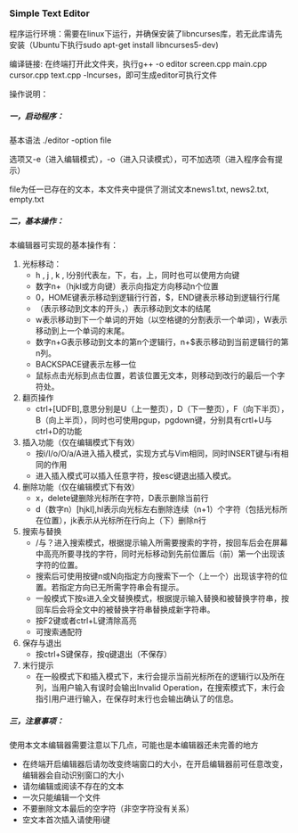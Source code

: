 <h3>Simple Text Editor</h3>

<p>程序运行环境：需要在linux下运行，并确保安装了libncurses库，若无此库请先安装（Ubuntu下执行sudo apt-get install libncurses5-dev)</p>

<p>编译链接: 在终端打开此文件夹，执行g++ -o editor screen.cpp main.cpp cursor.cpp text.cpp -lncurses，即可生成editor可执行文件</p>

<p>操作说明：</p>

<h5>一，启动程序：</h5>

<p>基本语法 ./editor -option file</p>
<p>选项又-e（进入编辑模式），-o（进入只读模式），可不加选项（进入程序会有提示）</p>
<p>file为任一已存在的文本，本文件夹中提供了测试文本news1.txt, news2.txt, empty.txt</p>

<h5>二，基本操作：</h5>

<p>本编辑器可实现的基本操作有：</p>
<ol>
<li>光标移动：
<ul>
	<li>h , j , k , l分别代表左，下，右，上，同时也可以使用方向键</li>
	<li>数字n+（hjkl或方向键）表示向指定方向移动n个位置</li>
	<li>0，HOME键表示移动到逻辑行行首，$，END键表示移动到逻辑行行尾</li>
	<li>（表示移动到文本的开头，）表示移动到文本的结尾</li>
	<li>w表示移动到下一个单词的开始（以空格键的分割表示一个单词），W表示移动到上一个单词的末尾。</li>
	<li>数字n+G表示移动到文本的第n个逻辑行，n+$表示移动到当前逻辑行的第n列。</li>
	<li>BACKSPACE键表示左移一位</li>
	<li>鼠标点击光标到点击位置，若该位置无文本，则移动到改行的最后一个字符处。</li>
</ul>
</li>
<li>翻页操作
<ul>
	<li>ctrl+[UDFB],意思分别是U（上一整页），D（下一整页），F（向下半页），B（向上半页），同时也可使用pgup，pgdown键，分别具有crtl+U与ctrl+D的功能</li>
</ul>
</li>
<li>插入功能（仅在编辑模式下有效）
<ul>
	<li>按i/I/o/O/a/A进入插入模式，实现方式与Vim相同，同时INSERT键与i有相同的作用</li>
	<li>进入插入模式可以插入任意字符，按esc键退出插入模式。</li>
</ul>
</li>
<li>删除功能（仅在编辑模式下有效）
<ul>
	<li>x，delete键删除光标所在字符，D表示删除当前行</li>
	<li>d（数字n）[hjkl],hl表示向光标左右删除连续（n+1）个字符（包括光标所在位置），jk表示从光标所在行向上（下）删除n行</li>
</ul>
<li>搜索与替换
<ul>
	<li>/与？进入搜索模式，根据提示输入所需要搜索的字符，按回车后会在屏幕中高亮所要寻找的字符，同时光标移动到先前位置后（前）第一个出现该字符的位置。</li>
	<li>搜索后可使用按键n或N向指定方向搜索下一个（上一个）出现该字符的位置。若指定方向已无所需字符串会有提示。</li>
	<li>一般模式下按s进入全文替换模式，根据提示输入替换和被替换字符串，按回车后会将全文中的被替换字符串替换成新字符串。</li>
	<li>按F2键或者ctrl+L键清除高亮</li>
	<li>可搜索通配符</li>
</ul>
<li>保存与退出
<ul>
	<li>按ctrl+S键保存，按q键退出（不保存）</li>
</ul>
<li>末行提示
<ul>
	<li>在一般模式下和插入模式下，末行会提示当前光标所在的逻辑行以及所在列，当用户输入有误时会输出Invalid Operation，在搜索模式下，末行会指引用户进行输入，在保存时末行也会输出确认了的信息。</li>
</ul>
</ol>

<h5>三，注意事项：</h5>

<p>使用本文本编辑器需要注意以下几点，可能也是本编辑器还未完善的地方</p>
<ul>
	<li>在终端开启编辑器后请勿改变终端窗口的大小，在开启编辑器前可任意改变，编辑器会自动识别窗口的大小</li>
	<li>请勿编辑或阅读不存在的文本</li>
	<li>一次只能编辑一个文件</li>
	<li>不要删除文本最后的空字符（非空字符没有关系）</li>
	<li>空文本首次插入请使用i键</li>
</ul>


